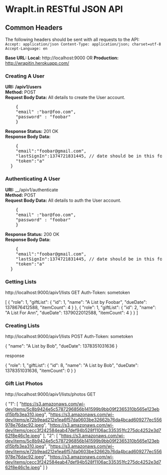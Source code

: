 # WrapIt.in RESTful JSON API  

## Common Headers	
The following headers should be sent with all requests to the API:	
`Accept: application/json
Content-Type: application/json; charset=utf-8
Accept-Language: en`	
			
__Base URL:__ __Local:__ http://localhost:9000 OR __Production:__ http://wrapitin.herokuapp.com/

### Creating A User

__URI:__ __/apiv1/users__		
__Method:__ POST	
__Request Body Data:__	All details to create the User account.		 
<pre>
	{
    "email" :"bar@foo.com",
    "password" : "foobar"
	}
</pre>		
__Response Status:__ 201 OK			
__Response Body Data:__			 
<pre>
	{
    "email":"foobar@gmail.com",
    "lastSignIn":1374721831445, // date should be in this form only
    "token":"a"
  }
</pre>


### Authenticating A User

__URI:__ __/apiv1/authenticate		
__Method:__ POST	
__Request Body Data:__	All details to auth the User account.		 
<pre>
	{
    "email" :"bar@foo.com",
    "password" : "foobar"
	}
</pre>		
__Response Status:__ 200 OK			
__Response Body Data:__			 
<pre>
	{
    "email":"foobar@gmail.com",
    "lastSignIn":1374721831445, // date should be in this form only
    "token":"a"
  }
</pre>


### Getting Lists

http://localhost:9000/apiv1/lists
GET
Auth-Token: sometoken

  [
      {
          "role": 1,
          "giftList": {
              "id": 1,
              "name": "A List by Foobar",
              "dueDate": 1378676412588,
              "itemCount": 4
          }
      },
      {
          "role": 1,
          "giftList": {
              "id": 2,
              "name": "A List For Ann",
              "dueDate": 1379022012588,
              "itemCount": 4
          }
      }
  ]      

### Creating Lists

http://localhost:9000/apiv1/lists
POST
Auth-Token: sometoken

{
  "name": "A List by Bob",
  "dueDate": 1378351031636
}

response

{
    "role": 1,
    "giftList": {
        "id": 8,
        "name": "A List by Bob",
        "dueDate": 1378351031636,
        "itemCount": 0
    }
}


### Gift List Photos

http://localhost:9000/apiv1/lists/photos
GET

{
    "1": [
        "https://s3.amazonaws.com/wi-dev/items/5c8b9424e5c5787296856b141599b9bb09f2365310b565e123ebd15bfb3ea310.jpeg",
        "https://s3.amazonaws.com/wi-dev/items/e72b9ead212e1ea6f57da0603be32662b76da4bcad609277ec556978e76dac92.jpeg",
        "https://s3.amazonaws.com/wi-dev/items/cecc3f242584eab47def94b528f1106ac335351fc275dc4252e3d762f8e46c1e.jpeg"
    ],
    "2": [
        "https://s3.amazonaws.com/wi-dev/items/5c8b9424e5c5787296856b141599b9bb09f2365310b565e123ebd15bfb3ea310.jpeg",
        "https://s3.amazonaws.com/wi-dev/items/e72b9ead212e1ea6f57da0603be32662b76da4bcad609277ec556978e76dac92.jpeg",
        "https://s3.amazonaws.com/wi-dev/items/cecc3f242584eab47def94b528f1106ac335351fc275dc4252e3d762f8e46c1e.jpeg"
    ]
}
